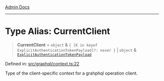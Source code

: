 [Admin Docs](/)

***

# Type Alias: CurrentClient

> **CurrentClient** = `object` & `{ [K in keyof ExplicitAuthenticationTokenPayload]?: never }` \| `object` & [`ExplicitAuthenticationTokenPayload`](ExplicitAuthenticationTokenPayload.md)

Defined in: [src/graphql/context.ts:22](https://github.com/Sourya07/talawa-api/blob/583d62db9438de398bb9012a4a2617e2cb268b08/src/graphql/context.ts#L22)

Type of the client-specific context for a grahphql operation client.
